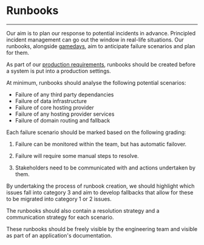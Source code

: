 # Runbooks
***

Our aim is to plan our response to potential incidents in advance. Principled
incident management can go out the window in real-life situations. Our runbooks,
alongside [gamedays](gamedays.md), aim to anticipate failure scenarios and plan
for them.

As part of our [production requirements](prodreq.md), runbooks should be created before a system is put into a
production settings.

At minimum, runbooks should analyse the following potential scenarios:

- Failure of any third party dependancies
- Failure of data infrastructure
- Failure of core hosting provider
- Failure of any hosting provider services
- Failure of domain routing and fallback

Each failure scenario should be marked based on the following grading:

1. Failure can be monitored within the team, but has automatic failover.

2. Failure will require some manual steps to resolve.

3. Stakeholders need to be communicated with and actions undertaken by them.

By undertaking the process of runbook creation, we should highlight which issues fall into category 3 and aim to develop
fallbacks that allow for these to be migrated into category 1 or 2 issues.

The runbooks should also contain a resolution strategy and a communication strategy for each scenario.

These runbooks should be freely visible by the engineering team and visible as
part of an application's documentation.
